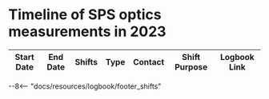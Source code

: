 # Timeline of SPS optics measurements in 2023

<!-- 
    Logbook Links: [LINK_NAME](date, logbook_id, event_id){.logbook-link}    
    Shifts:  W - Weekdays (Day) WN - Weekdays (Night) H - Holidays or weekend (Day) HN - Holidays or weekend (Night) 
    Tooltips: *[SHIFT PURPOSE TEXT]: Text inside the tooltip        
-->

|    Start Date    | End Date | Shifts | Type | Contact  |           Shift Purpose           |                   Logbook Link                    |
|:----------------:|:--------:|:------:|:----:|:--------:|:---------------------------------:|:-------------------------------------------------:|


<!-- Tooltips -->

--8<-- "docs/resources/logbook/footer_shifts"